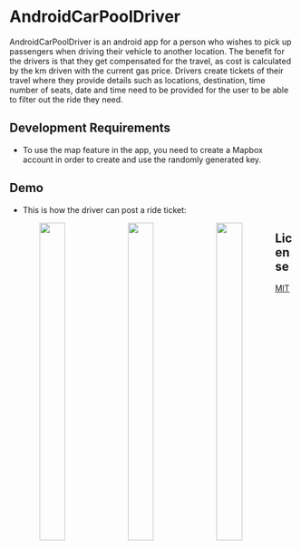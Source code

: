 # AndroidCarPoolDriver

AndroidCarPoolDriver is an android app for a person who wishes to pick up passengers when driving their vehicle to another location. The benefit for the drivers is that they get compensated for the travel, as cost is calculated by the km driven with the current gas price. Drivers create tickets of their travel where they provide details such as locations, destination, time number of seats, date and time need to be provided for the user to be able to filter out the ride they need.

## Development Requirements
* To use the map feature in the app, you need to create a Mapbox account in order to create and use the randomly generated key. 

## Demo
* This is how the driver can post a ride ticket:


<p align="center">
<img src="./gifs/gifpost.gif" width="327" height="561" style="float: left; width: 30%; margin-right: 1%; margin-bottom: 0.5em;">
</p>

<p align="center">
<img src="" width="327" height="561" style="float: left; width: 30%; margin-right: 1%; margin-bottom: 0.5em;">
</p>

<p align="center">
<img src="" width="327" height="561" style="float: left; width: 30%; margin-right: 1%; margin-bottom: 0.5em;">
</p>

## License
[MIT](https://choosealicense.com/licenses/mit/)
